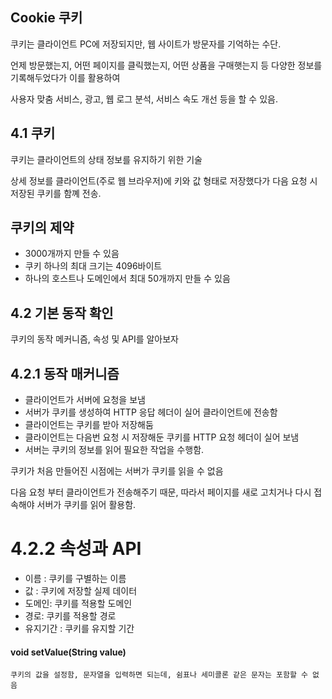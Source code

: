 ## Cookie 쿠키

쿠키는 클라이언트 PC에 저장되지만, 웹 사이트가 방문자를 기억하는 수단.

언제 방문했는지, 어떤 페이지를 클릭했는지, 어떤 상품을 구매햇는지 등 다양한 정보를 기록해두었다가 이를 활용하여

사용자 맞춤 서비스, 광고, 웹 로그 분석, 서비스 속도 개선 등을 할 수 있음.

## 4.1 쿠키

쿠키는 클라이언트의 상태 정보를 유지하기 위한 기술

상세 정보를 클라이언트(주로 웹 브라우저)에 키와 값 형태로 저장했다가 다음 요청 시 저장된 쿠키를 함꼐 전송.

## 쿠키의 제약
- 3000개까지 만들 수 있음
- 쿠키 하나의 최대 크기는 4096바이트
- 하나의 호스트나 도메인에서 최대 50개까지 만들 수 있음

## 4.2 기본 동작 확인

쿠키의 동작 메커니즘, 속성 및 API를 알아보자

## 4.2.1 동작 매커니즘
- 클라이언트가 서버에 요청을 보냄
- 서버가 쿠키를 생성하여 HTTP 응답 헤더이 실어 클라이언트에 전송함
- 클라이언트는 쿠키를 받아 저장해둠
- 클라이언트는 다음번 요청 시 저장해둔 쿠키를 HTTP 요청 헤더이 실어 보냄
- 서버는 쿠키의 정보를 읽어 필요한 작업을 수행함.

쿠키가 처음 만들어진 시점에는 서버가 쿠키를 읽을 수 없음

다음 요청 부터 클라이언트가 전송해주기 때문, 따라서 페이지를 새로 고치거나 다시 접속해야 서버가 쿠키를 읽어 활용함.

# 4.2.2 속성과 API
- 이름 : 쿠키를 구별하는 이름
- 값 : 쿠키에 저장할 실제 데이터
- 도메인: 쿠키를 적용할 도메인 
- 경로: 쿠키를 적용할 경로
- 유지기간 : 쿠키를 유지할 기간

#### void setValue(String value)

```
쿠키의 값을 설정함, 문자열을 입력하면 되는데, 쉼표나 세미콜론 같은 문자는 포함할 수 없음
```
